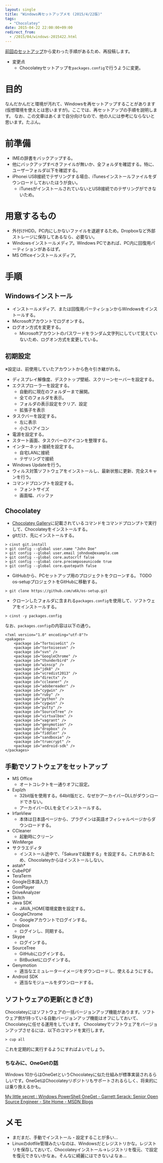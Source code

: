 ```yaml
---
layout: single
title: "Windows再セットアップメモ (2015/4/22版)"
tags:
  - "Chocolatey"
date: 2015-04-22 22:00:00+09:00
redirect_from:
  - /2015/04/windows-2015422.html
---
```


[前回のセットアップ](http://u6k-apps.blogspot.jp/2015/02/windows.html)から変わった手順があるため、再投稿します。

- 変更点
	- Chocolateyセットアップを`packages.config`で行うように変更。

# 目的

なんだかんだと環境が汚れて、Windowsを再セットアップすることがあります(仮想環境を使えとは思いますが)。ここでは、再セットアップの手順を説明します。
なお、この文章はあくまで自分向けなので、他の人には参考にならないと思います。たぶん。

<!-- more -->

# 前準備

- IMEの辞書をバックアップする。
- 他にバックアップすべきファイルが無いか、全フォルダを確認する。特に、ユーザーフォルダ以下を確認する。
- iPhonei USB接続でテザリングする場合、iTunesインストールファイルをダウンロードしておいたほうが良い。
	- iTunesがインストールされていないとUSB接続でのテザリングができないため。

# 用意するもの

- 外付けHDD。PC内にしかないファイルを退避するため。Dropboxなど外部ストレージに保存してあるなら、必要ない。
- Windowsインストールメディア。Windows PCであれば、PC内に回復用パーティションがあるはず。
- MS Officeインストールメディア。

# 手順

## Windowsインストール

- インストールメディア、または回復用パーティションからWindowsをインストールする。
- Microsoftアカウントでログオンする。
- ログオン方式を変更する。
	- Microsoftアカウントのパスワードをランダム文字列にしていて覚えていないため、ログオン方式を変更している。

## 初期設定

※設定は、前使用していたアカウントから色々引き継がれる。

- ディスプレイ解像度、デスクトップ壁紙、スクリーンセーバーを設定する。
- エクスプローラーを設定する。
	- 自動的に現在のフォルダーまで展開。
	- 全てのフォルダを表示。
	- フォルダの表示設定をクリア、設定
	- 拡張子を表示
- タスクバーを設定する。
	- 左に表示
	- 小さいアイコン
- 電源を設定する。
- スタート画面、タスクバーのアイコンを整理する。
- インターネット接続を設定する。
	- 自宅LANに接続
	- テザリングで接続
- Windows Updateを行う。
- ウィルス対策ソフトウェアをインストールし、最新状態に更新、完全スキャンを行う。
- コマンドプロンプトを設定する。
	- フォントサイズ
	- 画面幅、バッファ

## Chocolatey

- [Chocolatey Gallery](https://chocolatey.org)に記載されているコマンドをコマンドプロンプトで実行して、Chocolateyをインストールする。
- gitだけ、先にインストールする。

```
> cinst git.install
> git config --global user.name "John Doe"
> git config --global user.email johndoe@example.com
> git config --global core.autocrlf false
> git config --global core.precomposeunicode true
> git config --global core.quotepath false
```

- GitHubから、PCセットアップ用のプロジェクトをクローンする。
TODO os-setupプロジェクトをGitHubに移動する。

```
> git clone https://github.com/u6k/os-setup.git
```

- クローンしたフォルダに含まれる`packages.config`を使用して、ソフトウェアをインストールする。

```
> cinst -y packages.config
```

なお、`packages.config`の内容は以下の通り。

```xml:packages.config
<?xml version="1.0" encoding="utf-8"?>
<pakages>
    <package id="TortoiseGit" />
    <package id="tortoisesvn" />
    <package id="svn" />
    <package id="GoogleChrome" />
    <package id="thunderbird" />
    <package id="winscp" />
    <package id="jdk8" />
    <package id="vcredist2013" />
    <package id="directx" />
    <package id="ccleaner" />
    <package id="adobereader" />
    <package id="cygwin" />
    <package id="ruby" />
    <package id="python" />
    <package id="cygwin" />
    <package id="putty" />
    <package id="SourceTree" />
    <package id="virtualbox" />
    <package id="vagrant" />
    <package id="genymotion" />
    <package id="dropbox" />
    <package id="fiddler" />
    <package id="sandboxie" />
    <package id="truecrypt" />
    <package id="android-sdk" />
</packages>
```

## 手動でソフトウェアをセットアップ

- MS Office
	- オートコレクトを一通りオフに設定。
- Explzh
	- 32bit版を使用する。64bit版だと、なぜかアーカイバーDLLがダウンロードできない。
	- アーカイバーDLLを全てインストールする。
- IrfanView
	- 本体は日本語ページから、プラグインは英語オフィシャルページからダウンロードする。
- CCleaner
	- 起動時にクリーン
- WinMerge
- サクラエディタ
	- インストール途中で、「Sakuraで起動する」を設定する。これがあるため、Chocolateyからはインストールしない。
- astah*
- CubePDF
- TeraTerm
- Google日本語入力
- GomPlayer
- DriveAnalyzer
- Skitch
- Java SDK
	- JAVA_HOME環境変数を設定する。
- GoogleChrome
	- Googleアカウントでログインする。
- Dropbox
	- ログインし、同期する。
- Skype
	- ログインする。
- SourceTree
	- GitHubにログインする。
	- BitBucketにログインする。
- Genymotion
	- 適当なエミュレーターイメージをダウンロードし、使えるようにする。
- Android SDK
	- 適当なモジュールをダウンロードする。

## ソフトウェアの更新(ときどき)

Chocolateyにはソフトウェアの一括バージョンアップ機能があります。ソフトウェア側が持っている自動バージョンアップ機能はオフにしておいて、Chocolateyに任せる運用をしています。
Chocolateyでソフトウェアをバージョンアップさせるには、以下のコマンドを実行します。

```
> cup all
```

これを定期的に実行するようにすればよいでしょう。

### ちなみに、OneGetの話

Windows 10からはOneGetというChocolateyに似た仕組みが標準実装されるらしいです。OneGetはChocolateyリポジトリもサポートされるらしく、将来的には乗り換えるかも。

[My little secret : Windows PowerShell OneGet - Garrett Serack: Senior Open Source Engineer - Site Home - MSDN Blogs](http://blogs.msdn.com/b/garretts/archive/2014/04/01/my-little-secret-windows-powershell-oneget.aspx)

# メモ

- まだまだ、手動でインストール・設定することが多い…
- Linuxのdotfile管理みたいなのは、Windowsだとレジストリかな。レジストリを保存しておいて、Chocolateyインストール→レジストリを復元、で設定を復元できないかなぁ。そんなに綺麗にはできないよなぁ…
